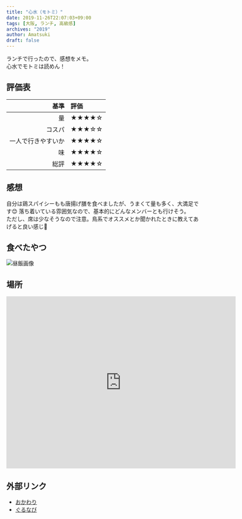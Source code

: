 ```yaml
---
title: "心水（モトミ）"
date: 2019-11-26T22:07:03+09:00
tags: [大阪, ランチ, 高級感]
archives: "2019"
author: Amatsuki
draft: false
---
```

ランチで行ったので、感想をメモ。  
心水でモトミは読めん！

## 評価表

|基準|評価|
|--:|:--|
|量|★★★★☆|
|コスパ|★★★☆☆|
|一人で行きやすいか|★★★★☆|
|味|★★★★☆|
|総評|★★★★☆|

## 感想
自分は鶏スパイシーもも唐揚げ膳を食べましたが、うまくて量も多く、大満足です😊
落ち着いている雰囲気なので、基本的にどんなメンバーとも行けそう。  
ただし、席は少なそうなので注意。鳥系でオススメとか聞かれたときに教えてあげると良い感じ🐔  

## 食べたやつ
![昼飯画像](/food/motomi/lunch_1.jpg)

## 場所
<iframe src="https://www.google.com/maps/embed?pb=!1m18!1m12!1m3!1d3280.353849730797!2d135.4919913152321!3d34.696253980435564!2m3!1f0!2f0!3f0!3m2!1i1024!2i768!4f13.1!3m3!1m2!1s0x6000e6f3a936649d%3A0x9cdb5e777b2b2dde!2z5b-D5rC0IOWkp-mYquilv-aiheeUsOW6lw!5e0!3m2!1sja!2sjp!4v1574775174727!5m2!1sja!2sjp" width="600" height="450" frameborder="0" style="border:0;" allowfullscreen=""></iframe>

## 外部リンク
- [おかわり](http://www.haraippai.com/stores/view/ff34fe408019c4e94bf33cc96e4e9a696e603762.html)
- [ぐるなび](https://r.gnavi.co.jp/k697300/)

